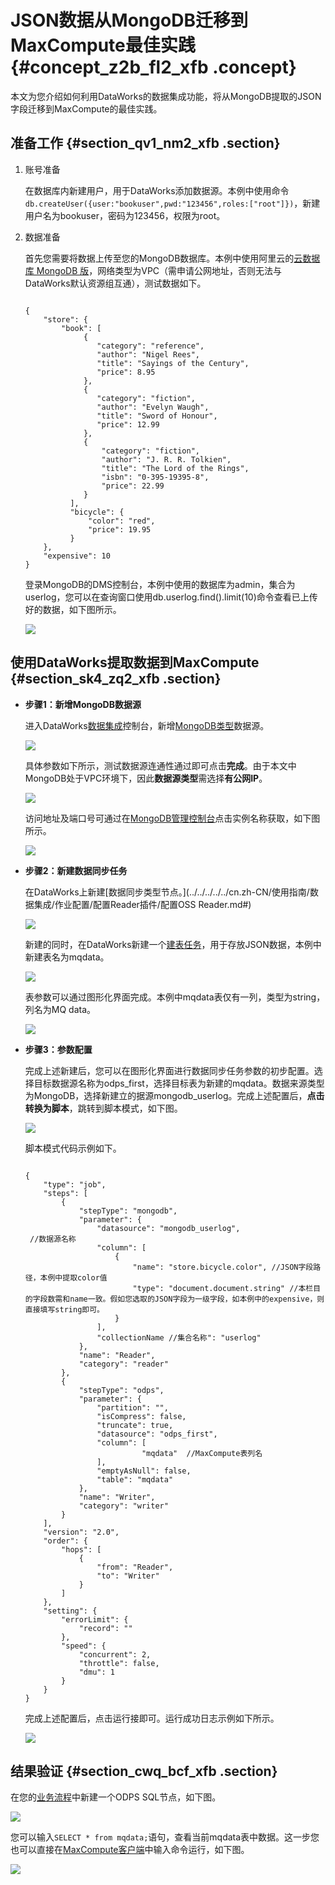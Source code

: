 # JSON数据从MongoDB迁移到MaxCompute最佳实践 {#concept_z2b_fl2_xfb .concept}

本文为您介绍如何利用DataWorks的数据集成功能，将从MongoDB提取的JSON字段迁移到MaxCompute的最佳实践。

## 准备工作 {#section_qv1_nm2_xfb .section}

1.  账号准备

    在数据库内新建用户，用于DataWorks添加数据源。本例中使用命令`db.createUser({user:"bookuser",pwd:"123456",roles:["root"]})`，新建用户名为bookuser，密码为123456，权限为root。

2.  数据准备

    首先您需要将数据上传至您的MongoDB数据库。本例中使用阿里云的[云数据库 MongoDB 版](../../../../../cn.zh-CN/单节点快速入门/开始使用云数据库MongoDB版.md#)，网络类型为VPC（需申请公网地址，否则无法与DataWorks默认资源组互通），测试数据如下。

    ```
    
    {
        "store": {
            "book": [
                 {
                    "category": "reference",
                    "author": "Nigel Rees",
                    "title": "Sayings of the Century",
                    "price": 8.95
                 },
                 {
                    "category": "fiction",
                    "author": "Evelyn Waugh",
                    "title": "Sword of Honour",
                    "price": 12.99
                 },
                 {
                     "category": "fiction",
                     "author": "J. R. R. Tolkien",
                     "title": "The Lord of the Rings",
                     "isbn": "0-395-19395-8",
                     "price": 22.99
                 }
              ],
              "bicycle": {
                  "color": "red",
                  "price": 19.95
              }
        },
        "expensive": 10
    }
    ```

    登录MongoDB的DMS控制台，本例中使用的数据库为admin，集合为userlog，您可以在查询窗口使用db.userlog.find\(\).limit\(10\)命令查看已上传好的数据，如下图所示。

    ![](http://static-aliyun-doc.oss-cn-hangzhou.aliyuncs.com/assets/img/64919/154864263532875_zh-CN.png)


## 使用DataWorks提取数据到MaxCompute {#section_sk4_zq2_xfb .section}

-   **步骤1：新增MongoDB数据源**

    进入DataWorks[数据集成](../../../../../cn.zh-CN/使用指南/数据集成/数据集成简介/数据集成概述.md#)控制台，新增[MongoDB类型](../../../../../cn.zh-CN/使用指南/数据集成/数据源配置/配置MongoDB数据源.md#)数据源。

    ![](http://static-aliyun-doc.oss-cn-hangzhou.aliyuncs.com/assets/img/64919/154864263532876_zh-CN.png)

    具体参数如下所示，测试数据源连通性通过即可点击**完成**。由于本文中MongoDB处于VPC环境下，因此**数据源类型**需选择**有公网IP**。

    ![](http://static-aliyun-doc.oss-cn-hangzhou.aliyuncs.com/assets/img/64919/154864263532877_zh-CN.png)

    访问地址及端口号可通过在[MongoDB管理控制台](https://mongodb.console.aliyun.com)点击实例名称获取，如下图所示。

    ![](http://static-aliyun-doc.oss-cn-hangzhou.aliyuncs.com/assets/img/64919/154864263532878_zh-CN.png)

-   **步骤2：新建数据同步任务**

    在DataWorks上新建[数据同步类型节点。](../../../../../cn.zh-CN/使用指南/数据集成/作业配置/配置Reader插件/配置OSS Reader.md#)

    ![](http://static-aliyun-doc.oss-cn-hangzhou.aliyuncs.com/assets/img/64919/154864263532879_zh-CN.png)

    新建的同时，在DataWorks新建一个[建表任务](../../../../../cn.zh-CN/使用指南/数据开发/表管理.md#)，用于存放JSON数据，本例中新建表名为mqdata。

    ![](http://static-aliyun-doc.oss-cn-hangzhou.aliyuncs.com/assets/img/62284/154864263531544_zh-CN.png)

    表参数可以通过图形化界面完成。本例中mqdata表仅有一列，类型为string，列名为MQ data。

    ![](http://static-aliyun-doc.oss-cn-hangzhou.aliyuncs.com/assets/img/62284/154864263531545_zh-CN.png)

-   **步骤3：参数配置**

    完成上述新建后，您可以在图形化界面进行数据同步任务参数的初步配置。选择目标数据源名称为odps\_first，选择目标表为新建的mqdata。数据来源类型为MongoDB，选择新建立的据源mongodb\_userlog。完成上述配置后，**点击转换为脚本**，跳转到脚本模式，如下图。

    ![](http://static-aliyun-doc.oss-cn-hangzhou.aliyuncs.com/assets/img/64919/154864263532880_zh-CN.png)

    脚本模式代码示例如下。

    ```
    
    {
        "type": "job",
        "steps": [
            {
                "stepType": "mongodb",
                "parameter": {
                    "datasource": "mongodb_userlog",
     //数据源名称
                    "column": [
                        {
                            "name": "store.bicycle.color", //JSON字段路径，本例中提取color值
                            "type": "document.document.string" //本栏目的字段数需和name一致。假如您选取的JSON字段为一级字段，如本例中的expensive，则直接填写string即可。
                        }
                    ],
                    "collectionName //集合名称": "userlog"
                },
                "name": "Reader",
                "category": "reader"
            },
            {
                "stepType": "odps",
                "parameter": {
                    "partition": "",
                    "isCompress": false,
                    "truncate": true,
                    "datasource": "odps_first",
                    "column": [
                              "mqdata"  //MaxCompute表列名
                    ],
                    "emptyAsNull": false,
                    "table": "mqdata"
                },
                "name": "Writer",
                "category": "writer"
            }
        ],
        "version": "2.0",
        "order": {
            "hops": [
                {
                    "from": "Reader",
                    "to": "Writer"
                }
            ]
        },
        "setting": {
            "errorLimit": {
                "record": ""
            },
            "speed": {
                "concurrent": 2,
                "throttle": false,
                "dmu": 1
            }
        }
    }
    ```

    完成上述配置后，点击运行接即可。运行成功日志示例如下所示。

    ![](http://static-aliyun-doc.oss-cn-hangzhou.aliyuncs.com/assets/img/62284/154864263531550_zh-CN.png)


## 结果验证 {#section_cwq_bcf_xfb .section}

在您的[业务流程](../../../../../cn.zh-CN/使用指南/数据开发/业务流程/业务流程介绍.md#)中新建一个ODPS SQL节点，如下图。

![](http://static-aliyun-doc.oss-cn-hangzhou.aliyuncs.com/assets/img/62284/154864263631551_zh-CN.png)

您可以输入`SELECT * from mqdata;`语句，查看当前mqdata表中数据。这一步您也可以直接在[MaxCompute客户端](../../../../../cn.zh-CN/工具及下载/客户端.md#)中输入命令运行，如下图。

![](http://static-aliyun-doc.oss-cn-hangzhou.aliyuncs.com/assets/img/64919/154864263632881_zh-CN.png)

